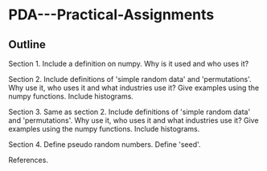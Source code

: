 # PDA---Practical-Assignments

## Outline

Section 1. Include a definition on numpy. Why is it used and who uses it?

Section 2. Include definitions of 'simple random data' and 'permutations'.
           Why use it, who uses it and what industries use it?
           Give examples using the numpy functions. 
           Include histograms.

Section 3. Same as section 2. Include definitions of 'simple random data' and 'permutations'.
           Why use it, who uses it and what industries use it?
           Give examples using the numpy functions. 
           Include histograms.

Section 4. Define pseudo random numbers. 
           Define 'seed'.
           
References.
           